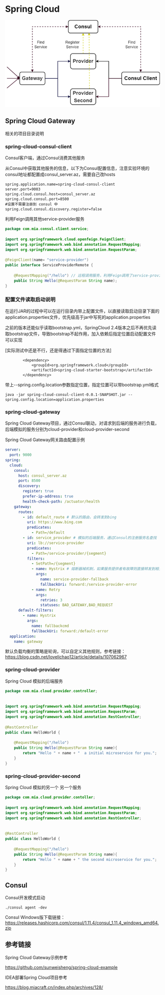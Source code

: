 



# Spring Cloud



![](https://raw.githubusercontent.com/coltisa/Spring-Cloud/main/spring_cloud.png)



## Spring Cloud Gateway

相关的项目目录说明

### spring-cloud-consul-client

Consul客户端，通过Consul消费其他服务

从Consul中获取其他服务的信息，以下为Consul配置信息，注意实验环境的consul地址都配置成consul_server.az，需要自己改hosts

```
spring.application.name=spring-cloud-consul-client
server.port=9003
spring.cloud.consul.host=consul_server.az
spring.cloud.consul.port=8500
#设置不需要注册到 consul 中
spring.cloud.consul.discovery.register=false
```

利用Feign调用其他service-provider服务

```java
package com.mia.consul.client.service;

import org.springframework.cloud.openfeign.FeignClient;
import org.springframework.web.bind.annotation.RequestMapping;
import org.springframework.web.bind.annotation.RequestParam;

@FeignClient(name= "service-provider")
public interface ServiceProviderRemote {

    @RequestMapping("/hello") // 远程调用服务，利用Feign调用了service-provider
    public String Hello(@RequestParam String name);
}
```



### 配置文件读取启动说明

在运行JAR的过程中可以在运行目录内带上配置文件，以直接读取启动目录下面的application.properties文件，优先级高于jar中写死的application.properties



之前的版本还能似乎读取bootstrap.yml，SpringCloud 2.4版本之后不再优先读取bootstrap文件，导致bootstrap不起作用，加入依赖后指定位置启动配置文件可以实现

[实际测试中还是不行，还是得通过下面指定位置的方法]

```
		<dependency>
			<groupId>org.springframework.cloud</groupId>
			<artifactId>spring-cloud-starter-bootstrap</artifactId>
		</dependency>
```



带上--spring.config.location参数指定位置，指定位置可以带bootstrap.yml格式

```
java -jar spring-cloud-consul-client-0.0.1-SNAPSHOT.jar --spring.config.location=application.properties
```



### spring-cloud-gateway

Spring Cloud Gateway项目，通过Consul联动，对请求到后端的服务进行负载，后端模拟的服务分别为cloud-provider和cloud-provider-second



Spring Cloud Gateway网关路由配置示例

```yml
server:
  port: 9000
spring:
  cloud:
    consul:
      host: consul_server.az
      port: 8500
      discovery:
        register: true
        prefer-ip-address: true
        health-check-path: /actuator/health
    gateway:
      routes:
        - id: default_route # 默认的路由，会转发到bing
          uri: https://www.bing.com
          predicates:
            - Path=/default
        - id: service_provider # 模拟的后端服务，通过Consul的注册服务名查找
          uri: lb://service-provider
          predicates:
            - Path=/service-provider/{segment}
          filters:
            - SetPath=/{segment}
            - name: Hystrix # 熔断器械机制，如果服务提供者有故障则直接转发到相关故障页面
              args:
                name: service-provider-fallback
                fallbackUri: forward:/service-provider-error
            - name: Retry
              args:
                retries: 3
                statuses: BAD_GATEWAY,BAD_REQUEST
      default-filters:
        - name: Hystrix
          args:
            name: fallbackcmd
            fallbackUri: forward:/default-error
  application:
    name: gateway
```

默认负载均衡的策略是轮询，可以自定义其他规则，参考链接：https://blog.csdn.net/lovelichao12/article/details/107062967



### spring-cloud-provider

Spring Cloud 模拟的后端服务

```java
package com.mia.cloud.provider.controller;


import org.springframework.web.bind.annotation.RequestMapping;
import org.springframework.web.bind.annotation.RequestParam;
import org.springframework.web.bind.annotation.RestController;

@RestController
public class HelloWorld {

    @RequestMapping("/hello")
    public String Hello(@RequestParam String name){
        return "Hello " + name + "  a initial microservice for you.";
    }
}
```



### spring-cloud-provider-second

Spring Cloud 模拟的另一个 另一个服务

```java
package com.mia.cloud.provider.contoller;

import org.springframework.web.bind.annotation.RequestMapping;
import org.springframework.web.bind.annotation.RequestParam;
import org.springframework.web.bind.annotation.RestController;


@RestController
public class HelloWorld {

    @RequestMapping("/hello")
    public String Hello(@RequestParam String name){
        return "Hello " + name + " the second microservice for you.";
    }
}
```





## Consul

Consul开发模式启动

```
./consul agent -dev
```

Consul Windows版下载链接：https://releases.hashicorp.com/consul/1.11.4/consul_1.11.4_windows_amd64.zip



## 参考链接

Spring Cloud Gateway示例参考

https://github.com/sunweisheng/spring-cloud-example



IDEA部署Spring Cloud项目参考

https://blog.miacraft.cn/index.php/archives/128/
